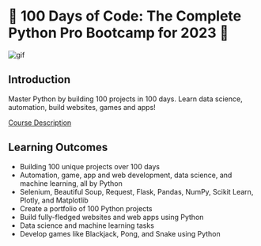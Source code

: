 # 🌟 100 Days of Code: The Complete Python Pro Bootcamp for 2023 🌟
![gif](https://media2.giphy.com/media/2IudUHdI075HL02Pkk/giphy.gif)


## Introduction
Master Python by building 100 projects in 100 days. Learn data science, automation, build websites, games and apps!

[Course Description](https://www.udemy.com/course/100-days-of-code/)

## Learning Outcomes
- Building 100 unique projects over 100 days
- Automation, game, app and web development, data science, and machine learning, all by Python
- Selenium, Beautiful Soup, Request, Flask, Pandas, NumPy, Scikit Learn, Plotly, and Matplotlib
- Create a portfolio of 100 Python projects
- Build fully-fledged websites and web apps using Python
- Data science and machine learning tasks
- Develop games like Blackjack, Pong, and Snake using Python